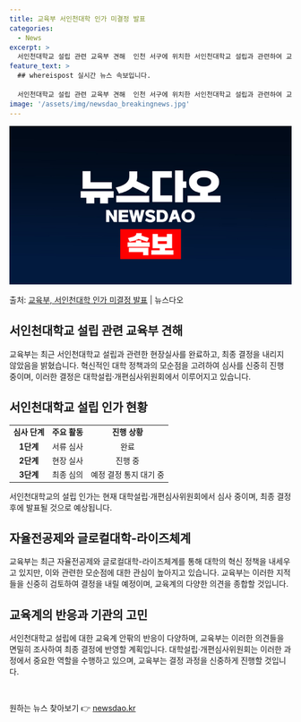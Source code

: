 ```yaml
---
title: 교육부 서인천대학 인가 미결정 발표
categories:
  - News
excerpt: >
  서인천대학교 설립 관련 교육부 견해  인천 서구에 위치한 서인천대학교 설립과 관련하여 교육부는 최종 심의를 …
feature_text: >
  ## whereispost 실시간 뉴스 속보입니다.

  서인천대학교 설립 관련 교육부 견해  인천 서구에 위치한 서인천대학교 설립과 관련하여 교육부는 최종 심의를 …
image: '/assets/img/newsdao_breakingnews.jpg'
---
```


![뉴스다오 속보](/assets/img/newsdao_breakingnews.jpg)

<p>출처: <a href="https://newsdao.kr/4428" rel="dofollow">교육부, 서인천대학 인가 미결정 발표</a> | 뉴스다오</p>

<h2 data-ke-size="size26">서인천대학교 설립 관련 교육부 견해</h2>
<p data-ke-size="size16">교육부는 최근 서인천대학교 설립과 관련한 현장실사를 완료하고, 최종 결정을 내리지 않았음을 밝혔습니다. 혁신적인 대학 정책과의 모순점을 고려하여 심사를 신중히 진행 중이며, 이러한 결정은 대학설립·개편심사위원회에서 이루어지고 있습니다.</p>

<h2 data-ke-size="size26">서인천대학교 설립 인가 현황</h2>
<table>
    <tr>
        <td style="text-align: center; height: 17px;"><b>심사 단계</b></td>
        <td style="text-align: center; height: 17px;"><b>주요 활동</b></td>
        <td style="text-align: center; height: 17px;"><b>진행 상황</b></td>
    </tr>
    <tr>
        <td style="text-align: center; height: 17px;"><b>1단계</b></td>
        <td style="text-align: center; height: 17px;">서류 심사</td>
        <td style="text-align: center; height: 17px;">완료</td>
    </tr>
    <tr>
        <td style="text-align: center; height: 17px;"><b>2단계</b></td>
        <td style="text-align: center; height: 17px;">현장 실사</td>
        <td style="text-align: center; height: 17px;">진행 중</td>
    </tr>
    <tr>
        <td style="text-align: center; height: 17px;"><b>3단계</b></td>
        <td style="text-align: center; height: 17px;">최종 심의</td>
        <td style="text-align: center; height: 17px;">예정 결정 통지 대기 중</td>
    </tr>
</table>
<p data-ke-size="size16">서인천대학교의 설립 인가는 현재 대학설립·개편심사위원회에서 심사 중이며, 최종 결정 후에 발표될 것으로 예상됩니다.</p>

<h2 data-ke-size="size26">자율전공제와 글로컬대학-라이즈체계</h2>
<p data-ke-size="size16">교육부는 최근 자율전공제와 글로컬대학-라이즈체계를 통해 대학의 혁신 정책을 내세우고 있지만, 이와 관련한 모순점에 대한 관심이 높아지고 있습니다. 교육부는 이러한 지적들을 신중히 검토하여 결정을 내릴 예정이며, 교육계의 다양한 의견을 종합할 것입니다.</p>

<h2 data-ke-size="size26">교육계의 반응과 기관의 고민</h2>
<p data-ke-size="size16">서인천대학교 설립에 대한 교육계 안팎의 반응이 다양하며, 교육부는 이러한 의견들을 면밀히 조사하여 최종 결정에 반영할 계획입니다. 대학설립·개편심사위원회는 이러한 과정에서 중요한 역할을 수행하고 있으며, 교육부는 결정 과정을 신중하게 진행할 것입니다.</p>

<p data-ke-size="size16">&nbsp;</p> 

원하는 뉴스 찾아보기 👉 <a href="https://newsdao.kr" rel="dofollow">newsdao.kr</a>


